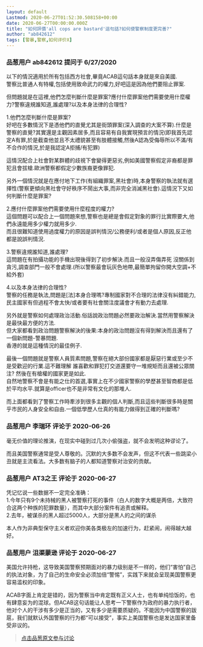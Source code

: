 ```yaml
---
layout: default
Lastmod: 2020-06-27T01:52:30.508158+00:00
date: 2020-06-27T00:00:00.000Z
title: "如何評價'all cops are bastard'這句話?如何使警察制度更完善?"
author: "ab842612"
tags: [警暴,警察,如何评价X]
---
```



### 品葱用户 **ab842612** 提问于 6/27/2020
    
以下的情況適用於所有包括西方社會,畢竟ACAB這句話本身就是來自美國.  
警察比普通人有特權,包括使用致命武力的權力,好吧這是因為他們要阻止罪案.  
  
但問題就是在這裡,他們怎麼判斷什麼是罪案?應付什麼罪案他們需要使用什麼權力?警察違規誰知道,誰處理?以及本身法律的合理性?  
  
  
1.他們怎麼判斷什麼是罪案?  
好吧在多數情況下是憑他們的直覺尤其是街頭罪案(深入調查的大案不算).什麼是警察的直覺?其實還是主觀因素居多,而且容易有自我實現預言的情況(即我首先認定A有罪,於是截查他並且不太禮貌甚至有肢體接觸,然後A認為受侮辱所以不滿/有不合作的情況,於是我認定A拒捕/有犯罪)  
  
這情況配合上社會對某群體的歧視下會變得更惡劣,例如美國警察假定非裔都是罪犯且會拔槍.歐洲警察都假定少數族裔更像罪犯.  
  
  
  
另外一個情況就是在應付地下工作(有組織罪案,黑社會)時,本身警察的執法就有選擇性(警察更傾向黑社會守好秩序不鬧出大事,而非完全消滅黑社會).這情況下又如何判斷什麼是罪案?  
  
  
2.應付什麼罪案他們需要使用什麼程度的權力?  
這個問題可以配合上一個問題來想,警察也是總是會假定對象的罪行比實際要大,他們永遠能用多少權力就用多少.  
而且很難知道使用過度權力的原因是誤判情況/公務便利/或者是個人原因,反正他都是說誤判情況.  
  
  
  
3.警察違規誰知道,誰處理?  
這問題在有拍攝功能的手機出現後得到了初步解決.而且一般沒弄傷弄死 沒關係到貪污,調查部門一般不會處理.(所以警察最會玩灰色地帶,最簡單拘留你開大空調+不給外套)  
  
  
  
4.以及本身法律的合理性?  
警察的任務是執法,問題是\[法\]本身合理嗎?專制國家對不合理的法律沒有糾錯能力,民主國家有但過程不會太快/或者要有社會關注度議會才有動力去處理.  
  
另外就是警察如何處理政治活動.俗話說政治問題必然要政治解決.當然用警察解決是最快最方便的方法.  
但大家都看到政治問題警察解決的後果:本身的政治問題沒有得到解決而且還有了一個新問題-警暴問題.  
香港的就是這種情況的最佳例子.  
  
  
  
  
  
最後一個問題就是警察人員質素問題,警察在絕大部份國家都是厭惡行業或至少不是受歡迎的行業.這不難理解 誰喜歡和罪犯打交道還要守一堆規矩而且還被公眾關注? 然後在有槍權的國家更是如此.  
自然地警察不會是有能之仕的首選,事實上在不少國家警察的學歷甚至智商都是低於平均水平.就算是officer也不是非常有文化的那堆人.  
  
而上面都看到了警察工作時牽涉到很多主觀的個人判斷,而且這些判斷很多時是關乎市民的人身安全和自由.一個低學歷人仕真的有能力做得到正確的判斷嗎?
    
                

### 品葱用户 **李瑞环** 评论于 2020-06-26
        
毫无价值的理论推演，在现实中碰到过几次小偷强盗，就不会发明这种谬论了。  
  
而且美国警察通常是受人尊敬的。沉默的大多数不会发声，但这不代表一些跳梁小丑就是主流看法。大多数有脑子的人都知道警察对治安的贡献。
        
                

### 品葱用户 **AT3之王** 评论于 2020-06-27
        
凭记忆说一些数据不一定完全准确：  
1.今年只有9个未持械的黑人被警察打死的事件（白人的数字大概是两倍，大致符合这两个种族的犯罪数量），而其中大部分案件有追责或解释。  
2.去年，被谋杀的黑人超过5000人，大部分是黑人的之间的谋杀  
  
本人作为非典型保守主义者欢迎你美各类极左的加速行为，赶紧闹，闹得越大越好。
        
                

### 品葱用户 **沮渠蒙逊** 评论于 2020-06-27
        
美国允许持枪，这导致美国警察预期面对的暴力级别是不一样的，他们“害怕”自己的执法对象，为了自己的生命安全必须加倍“警惕”，实践下来就会呈现美国警察更容易滥权的印象。  
  
ACAB字面上肯定是错的，因为警察当中肯定既有正义人士，也有单纯恰饭的，也有肆意妄为的混球。但ACAB这句话能让人思考一下警察作为政府的暴力执行者，他对个人的干涉有多少是正当的，又有多少是需要质疑的。不能因为中国警察的跋扈，我们就默认外国警察的行为都“可以接受”，事实上美国警察也是发达国家里备受非议的。
        
                





> [点击品葱原文参与讨论](https://pincong.rocks/question/27727)

